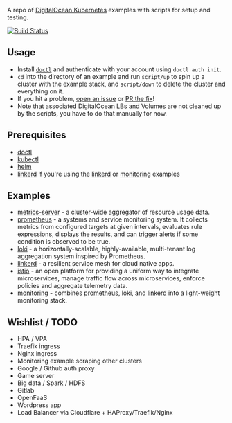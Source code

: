 A repo of [DigitalOcean Kubernetes](https://www.digitalocean.com/products/kubernetes/) examples with scripts for setup and testing.

[![Build Status](https://travis-ci.org/snormore/doks-examples.svg?branch=master)](https://travis-ci.org/snormore/doks-examples)

## Usage

 - Install [`doctl`](https://github.com/digitalocean/doctl) and authenticate with your account using `doctl auth init`.
 - `cd` into the directory of an example and run `script/up` to spin up a cluster with the example stack, and `script/down` to delete the cluster and everything on it.
 - If you hit a problem, [open an issue](https://github.com/snormore/doks-examples/issues/new) or [PR the fix](https://github.com/snormore/doks-examples/pulls)!
 - Note that associated DigitalOcean LBs and Volumes are not cleaned up by the scripts, you have to do that manually for now.

## Prerequisites

 - [doctl](https://github.com/digitalocean/doctl#installing-doctl)
 - [kubectl](https://kubernetes.io/docs/tasks/tools/install-kubectl/)
 - [helm](https://github.com/helm/helm/blob/master/docs/install.md)
 - [linkerd](https://linkerd.io/2/getting-started/#step-1-install-the-cli) if you're using the [linkerd](linkerd/) or [monitoring](monitoring/) examples

## Examples

 - [metrics-server](metrics-server/) - a cluster-wide aggregator of resource usage data.
 - [prometheus](prometheus/) - a systems and service monitoring system. It collects metrics from configured targets at given intervals, evaluates rule expressions, displays the results, and can trigger alerts if some condition is observed to be true.
 - [loki](loki/) - a horizontally-scalable, highly-available, multi-tenant log aggregation system inspired by Prometheus.
 - [linkerd](linkerd/) - a resilient service mesh for cloud native apps.
 - [istio](istio/) - an open platform for providing a uniform way to integrate microservices, manage traffic flow across microservices, enforce policies and aggregate telemetry data.
 - [monitoring](monitoring/) - combines [prometheus](prometheus/), [loki](loki/), and [linkerd](linkerd/) into a light-weight monitoring stack.

## Wishlist / TODO

 - HPA / VPA
 - Traefik ingress
 - Nginx ingress
 - Monitoring example scraping other clusters
 - Google / Github auth proxy
 - Game server
 - Big data / Spark / HDFS
 - Gitlab
 - OpenFaaS
 - Wordpress app
 - Load Balancer via Cloudflare + HAProxy/Traefik/Nginx

